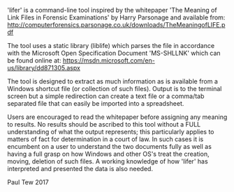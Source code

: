 'lifer' is a command-line tool inspired by the whitepaper 'The Meaning of Link
Files in Forensic Examinations' by Harry Parsonage and available from:
http://computerforensics.parsonage.co.uk/downloads/TheMeaningofLIFE.pdf

The tool uses a static library (liblife) which parses the file in accordance
with the Microsoft Open Specification Document 'MS-SHLLNK' which can be 
found online at:
https://msdn.microsoft.com/en-us/library/dd871305.aspx

The tool is designed to extract as much information as is available from a 
Windows shortcut file (or collection of such files). Output is to the terminal
screen but a simple redirection can create a text file or a comma/tab separated
file that can easily be imported into a spreadsheet.

Users are encouraged to read the whitepaper before assigning any meaning to 
results. No results should be ascribed to this tool without a FULL 
understanding of what the output represents; this particularly applies to
matters of fact for determination in a court of law. In such cases it is
encumbent on a user to understand the two documents fully as well as having a
full grasp on how Windows and other OS's treat the creation, moving, deletion
of such files. A working knowledge of how 'lifer' has interpreted and 
presented the data is also needed.

Paul Tew 2017



